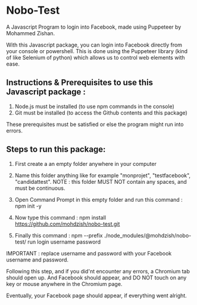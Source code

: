 # Nobo-Test
A Javascript Program to login into Facebook, made using Puppeteer by Mohammed Zishan.

With this Javascript package, you can login into Facebook directly from your console or powershell. 
This is done using the Puppeteer library (kind of like Selenium of python) which allows us to control web elements with ease.


Instructions & Prerequisites to use this Javascript package :
-----------------------------
1) Node.js must be installed (to use npm commands in the console)
2) Git must be installed (to access the Github contents and this package)

These prerequisites must be satisfied or else the program might run into errors.



Steps to run this package: 
-----------------------------

1) First create a an empty folder anywhere in your computer
2) Name this folder anything like for example "monprojet", "testfacebook", "candidattest".
NOTE : this folder MUST NOT contain any spaces, and must be continuous.

3) Open Command Prompt in this empty folder and run this command :
npm init -y

4) Now type this command :
npm install https://github.com/mohdzish/nobo-test.git

5) Finally this command :
npm --prefix ./node_modules/@mohdzish/nobo-test/ run login username password

IMPORTANT : replace username and password with your Facebook username and password.

Following this step, and if you did'nt encounter any errors, a Chromium tab should open up.
And Facebook should appear, and DO NOT touch on any key or mouse anywhere in the Chromium page.

Eventually, your Facebook page should appear, if everything went alright.


